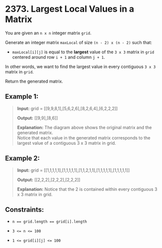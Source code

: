# 2373. Largest Local Values in a Matrix

You are given an `n x n` integer matrix `grid`.

Generate an integer matrix `maxLocal` of size `(n - 2) x (n - 2)` such that:

- `maxLocal[i][j]` is equal to the **largest** value of the `3 x 3` matrix in `grid` centered around row `i + 1` and column `j + 1`.

In other words, we want to find the largest value in every contiguous `3 x 3` matrix in `grid`.

Return the generated matrix.

## Example 1:

> **Input:** grid = [[9,9,8,1],[5,6,2,6],[8,2,6,4],[6,2,2,2]]
>
> **Output:** [[9,9],[8,6]]
>
> **Explanation:** The diagram above shows the original matrix and the generated matrix.\
> Notice that each value in the generated matrix corresponds to the largest value of a contiguous 3 x 3 matrix in grid.

## Example 2:

> **Input:** grid = [[1,1,1,1,1],[1,1,1,1,1],[1,1,2,1,1],[1,1,1,1,1],[1,1,1,1,1]]
>
> **Output:** [[2,2,2],[2,2,2],[2,2,2]]
>
> **Explanation:** Notice that the 2 is contained within every contiguous 3 x 3 matrix in grid.

## Constraints:

- `n == grid.length == grid[i].length`

- `3 <= n <= 100`

- `1 <= grid[i][j] <= 100`
